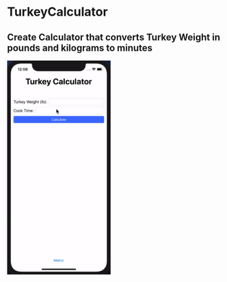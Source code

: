 # TurkeyCalculator

## Create Calculator that converts Turkey Weight in pounds and kilograms to minutes

<img src="Turkey Calculator.gif" height="500px">

